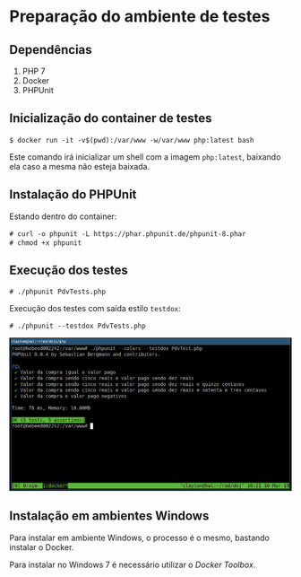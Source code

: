 # Preparação do ambiente de testes

## Dependências

1. PHP 7
1. Docker
1. PHPUnit

## Inicialização do container de testes

```
$ docker run -it -v$(pwd):/var/www -w/var/www php:latest bash
```

Este comando irá inicializar um shell com a imagem `php:latest`,
baixando ela caso a mesma não esteja baixada.

## Instalação do PHPUnit

Estando dentro do container:

```
# curl -o phpunit -L https://phar.phpunit.de/phpunit-8.phar
# chmod +x phpunit
```

## Execução dos testes

```
# ./phpunit PdvTests.php
```

Execução dos testes com saída estilo `testdox`:

```
# ./phpunit --testdox PdvTests.php
```

<p align="center">
    <img alt="Execução dos testes" src="phptest_run.png" />
</p>

## Instalação em ambientes Windows

Para instalar em ambiente Windows, o processo é o mesmo, bastando instalar o Docker.

Para instalar no Windows 7 é necessário utilizar o *Docker Toolbox*.
